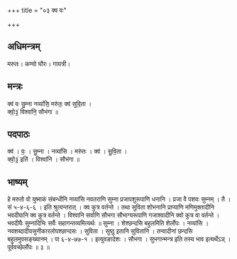 +++
title = "०३ क्व वः"

+++
## अधिमन्त्रम्
मरुतः। कण्वो घौरः। गायत्री।

## मन्त्रः
क्व॑ वः सु॒म्ना नव्यां॑सि॒ मरु॑तः॒ क्व॑ सुवि॒ता ।  
क्वो॒३॒॑ विश्वा॑नि॒ सौभ॑गा ॥

## पदपाठः
क्व॑ । वः॒ । सु॒म्ना । नव्यां॑सि । मरु॑तः । क्व॑ । सु॒वि॒ता ।  
क्वो॒३॒॑ इति॑ । विश्वा॑नि । सौभ॑गा ॥

## भाष्यम्
हे मरुतो वो युष्माकं संबन्धीनि नव्यांसि नवतराणि सुम्ना प्रजापशुरूपाणि धनानि । प्रजा वै पशवः सुम्नम् । तै । सं ५-४-६-६ । इति श्रुत्यन्तरात् । क्व कुत्र वर्तन्ते । तथा सुविता शोभनानि प्राप्याणि मणिमुक्तादीनि भवदीयानि क्व कुत्र वर्तन्ते । विश्वानि सर्वाणि सौभगा सौभाग्यरूपाणि गजाश्वादीनि क्वो कुत्र वा वर्तन्ते । भवदीयैः सुम्नादिभिः सर्वैः सहागन्तव्यमित्यर्थः ॥ सुम्ना । शेश्छन्दसि बहुलमिति शेर्लोपः । नव्यांसि । नवशब्दादीयसुनीकारलोपश्छान्दसः । सुविता । सुष्ठु इतानि सुवितानि । तन्वादीनां छन्दसि बहुलमुपसङ्ख्यानम् । पा ६-४-७७-१ । इत्युवङादेशः । सौभगा । सुभगान्मन्त्र इति तस्य भाव इत्यर्थेऽञ् । पूर्ववच्छेर्लोपः ॥ ३ ॥